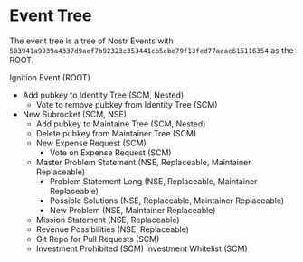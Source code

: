 # Event Tree
The event tree is a tree of Nostr Events with `503941a9939a4337d9aef7b92323c353441cb5ebe79f13fed77aeac615116354` as the ROOT.

Ignition Event (ROOT)
- Add pubkey to Identity Tree (SCM, Nested)
    - Vote to remove pubkey from Identity Tree (SCM)
- New Subrocket (SCM, NSE)
    - Add pubkey to Maintaine Tree (SCM, Nested)
    - Delete pubkey from Maintainer Tree (SCM)
    - New Expense Request (SCM)
        - Vote on Expense Request (SCM)
    - Master Problem Statement (NSE, Replaceable, Maintainer Replaceable)
        - Problem Statement Long (NSE, Replaceable, Maintainer Replaceable)
        - Possible Solutions (NSE, Replaceable, Maintainer Replaceable)
        - New Problem (NSE, Maintainer Replaceable)
    - Mission Statement (NSE, Replaceable)
    - Revenue Possibilities (NSE, Replaceable)
    - Git Repo for Pull Requests (SCM)
    - Investment Prohibited <bool> (SCM)
  Investment Whitelist <pubkeys> (SCM)
  
